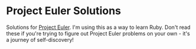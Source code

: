 Project Euler Solutions
=============

Solutions for <a href="http://projecteuler.net/about">Project Euler</a>. I'm using this as a way to learn Ruby. Don't read these if you're trying to figure out Project Euler problems on your own - it's a journey of self-discovery!
